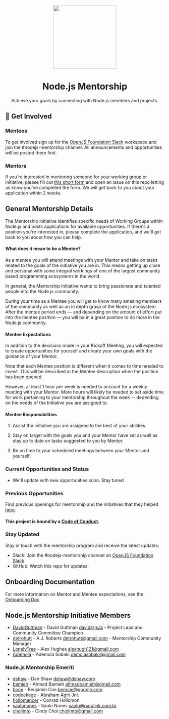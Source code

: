 <p align="center">
  <br>
  <a href="https://nodejs.dev">
    <img src="https://i.imgur.com/uIFTRPH.png" width="200"/>
  </a>
</p>

<h1 align="center">Node.js Mentorship</h1>

<p align="center">
  Achieve your goals by connecting with Node.js members and projects.
</p>

## 🚀 Get Involved

### Mentees

To get involved sign up for the [OpenJS Foundation Slack](https://slack-invite.openjsf.org/) workspace and join the #nodejs-mentorship channel. All announcements and opportunities will be posted there first. 

### Mentors

If you're interested in mentoring someone for your working group or initiative, please fill out [this short form](https://nodejs.aidaform.com/node-js-initiative-group-application-mentor) and open an issue on this repo letting us know you've completed the form. We will get back to you about your application within 2 weeks.

## General Mentorship Details

The Mentorship initiative identifies specific needs of Working Groups within Node.js and posts applications for available opportunities. If there's a position you're interested in, please complete the application, and we'll get back to you about how you can help.

#### What does it mean to be a Mentee? 

As a mentee you will attend meetings with your Mentor and take on tasks related to the goals of the initiative you are in. This means getting up close and personal with some integral workings of one of the largest community based programming ecosystems in the world. 

In general, the Mentorship Initiative wants to bring passionate and talented people into the Node.js community.

During your time as a Mentee you will get to know many amazing members of the community as well as an in depth grasp of the Node.js ecosystem. After the mentee period ends — and depending on the amount of effort put into the mentee position — you will be in a great position to do more in the Node.js community.

#### Mentee Expectations

In addition to the decisions made in your Kickoff Meeting, you will expected to create opportunities for yourself and create your own goals with the guidance of your Mentor.

Note that each Mentee position is different when it comes to time needed to invest. This will be described in the Mentee description when the position has been opened.

However, at least 1 hour per week is needed to account for a weekly meeting with your Mentor. More hours will likely be needed to set aside time for work pertaining to your mentorship throughout the week -- depending on the needs of the Initiative you are assigned to.

#### Mentee Responsibilities

1. Assist the Initiative you are assigned to the best of your abilities.

2. Stay on target with the goals you and your Mentor have set as well as stay up to date on tasks suggested to you by Mentor.

3. Be on time to your scheduled meetings between your Mentor and yourself.


### Current Opportunities and Status

* We'll update with new opportunities soon. Stay tuned
### Previous Opportunities

Find previous openings for mentorship and the initiatives that they helped [here](onboarding_docs/docs/SectionII/previousOpenings.md).

#### This project is bound by a [Code of Conduct][].

### Stay Updated

Stay in touch with the mentorship program and receive the latest updates:

- Slack: Join the #nodejs-mentorship channel on [OpenJS Foundation Slack](https://slack-invite.openjsf.org/)
- GitHub: Watch this repo for updates.

## Onboarding Documentation

For more information on Mentor and Mentee expectations, see the [Onboarding Doc](https://nodejs.github.io/mentorship/onboarding/).

## Node.js Mentorship Initiative Members

* [DavidGuttman](https://github.com/DavidGuttman) - David Guttman <david@js.la> - Project Lead and Community Committee Champion
* [detrohutt](https://github.com/detrohutt) - A.J. Roberts <detrohutt@gmail.com> - Mentorship Community Manager
* [LonelyTree](https://github.com/lonelytree) - Alex Hughes <alexhugh121@gmail.com>
* [Ademola](https://github.com/demola07) - Ademola Sobaki <demolasobaki@gmail.com>

### Node.js Mentorship Emeriti

* [dshaw](https://github.com/dshaw) - Dan Shaw <dshaw@dshaw.com>
* [bamieh](https://github.com/bamieh) - Ahmad Bamieh <ahmadbamieh@gmail.com>
* [bcoe](https://github.com/bcoe) - Benjamin Coe <bencoe@google.com>
* [codeekage](https://github.com/codeekage) - Abraham Agiri Jnr.
* [hollomancer](https://github.com/hollomancer) - Conrad Hollomon
* [saulonunes](https://github.com/saulonunes) - Saulo Nunes <saulo@paralink.com.br>
* [choilmto](https://github.com/choilmto) - Cindy Choi <choilmto@gmail.com>


[Mentorship Journal]: JOURNAL.md
[Code of Conduct]: CODE_OF_CONDUCT.md
[Node.js Foundation]: https://github.com/nodejs
[Kicking off the mentorship program initiative]: kickoff.md
[Working Groups]: https://github.com/nodejs/TSC/blob/master/WORKING_GROUPS.md
[Contributing to the project]: CONTRIBUTING.md
[Kubernetes pilot program]: https://docs.google.com/presentation/d/1bRjDEPEn3autWzaEFirbLfHagbZV04Q9kTCalYmnnXw/edit#slide=id.g2900d0522b_0_76
